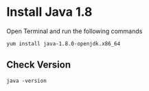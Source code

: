 # Install Java 1.8

Open Terminal and run the following commands

`yum install java-1.8.0-openjdk.x86_64`

## Check Version

`java -version`
